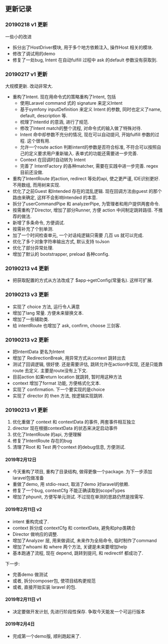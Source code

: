 
## 更新记录

### 20190218 v1 更新

一些小的改进

-   拆分出了HostDriver模块, 用于多个地方依赖注入, 操作Host 相关的模块.
-   修改了调试用的demo
-   修复了一处bug, Intent 在自动fulfill 过程中 ask 的default 参数没有获取到.

### 20190217 v1 更新

大规模更新. 改动非常大.

-   重构了Intent. 现在用命令式的策略重构了Intent, 包括
    -   使用Laravel command 式的 signature 来定义Intent
    -   基于symfony inputDefinition 来定义 Intent 的参数, 同时也定义了name, default, description 等.
    -   梳理了IntentId 的意涵, 进行了规范.
    -   修改了Intent match的整个流程, 对命令式的输入做了特殊对待.
    -   Intent 命中却参数不充分的情况, 现在可以自动提问, 开始fulfill 参数的过程. 这个很有用.
    -   允许一个route action 判断intent的参数是否符合标准, 不符合可以按照自己的定义要求用户重新输入. 表单式的功能还需要进一步完善.
    -   Context 在回调时自动转为 Intent
    -   完善了 IntentFactory 的各种matcher, 需要在实践中进一步完善. regex 目前还没做.
-   重构了IntentRoute 的action, redirect 等处的api, 使之更严谨, IDE识别更好. 不用数组, 而用树来实现.
-   优化了之前Guest 和Intended 存在的混乱逻辑. 现在回调方法由guest 的那个路由来确定, 这样不会影响Intended 的本意.
-   拆分了userCommandPipe 和 analyzerPipe, 为管理者和用户提供两套命令.
-   按需重构了Director, 增加了部分Runner, 方便 action 中间制定跳转路径. 不推荐的做法.
-   新增了多条命令, 方便调试.
-   按需补充了个别单测.
-   加了一个时间检查单元, 一个对话纯逻辑只需要 几百 us 就可以完成.
-   优化了多个对象字符串输出方式, 默认支持 toJson
-   优化了部分异常处理.
-   增加了默认的 bootstrapper, preload 各种config.

### 20190213 v4 更新

-   把获取配置的方式从方法改成了 $app->getConfig(常量名). 这样可扩展.

### 20190213 v3 更新

-   实现了 choice 方法,  运行令人满意
-   增加了lang 常量. 方便未来替换文本.
-   增加了一些辅助类.
-   给 intentRoute 也增加了 ask, confirm, choose 三剑客.

### 20190213 v2 更新

-   把IntentData 更名为Intent
-   增加了 RedirectionBreak, 用异常方式从context 跳转出去
-   测试了回调逻辑, 很好使. 还是需要评估, 跳转允许在action中实现, 还是只能靠route 去定义. 主要是route没有上下文.
-   目前action 如果return location 就跳转, 暂时用这种方法
-   context 增加了format 功能, 方便格式化文本.
-   实现了 confirmation. 下一个要实现的是choice
-   实现了 director 的 then 方法, 按逻辑实现跳转.

### 20190213 v1 更新

1. 优化重做了 context 和 contextData 的事件, 两套事件相互独立
2. director 现在根据contextData 的状态来决定启动事件
3. 优化了IntentRoute 的api, 方便理解
4. 修复了IntentRoute 存在的bug
5. 清理了Root 和 Test 两个context 的debug信息, 方便测试.

#### 2019年2月12日

-   今天重构了项目, 重构了目录结构, 做得更像一个package. 为下一步添加 laravel包做准备
-   重做了demo, 用 stdio-react, 取消了demo 对laravel的依赖.
-   修复了一个bug, contextCfg 不能正确读取到scopeTypes
-   增加了phpunit, 方便写单元测试. 不过现在单测的思路仍然是按需写.

#### 2019年2月11日 v2

-   intent 重构完成了.
-   context 拆分成 contextCfg 和 contextData, 避免和php类耦合
-   Director 做响应的调整.
-   增加了Analyzer 层, 用来做调试, 未来作为全局命令, 临时制作了command
-   增加了whoami 和 where 两个方法, 关键是未来要增加help
-   基本跑通了流程, 现在 depend, 跳转到提问, 和 redirectIf 都成功了.

下一步:

-   完善demo 做测试
-   或者, 拆分composer包, 使项目结构更规范
-   或者, 直接开始实装 laravel 的包.


#### 2019年2月11日 v1

-   决定要做开发计划, 先进行阶段性保存. 争取今天能发一个可运行版本

#### 2019年2月4日

-   完成第一个demo版, 顺利跑起来了.